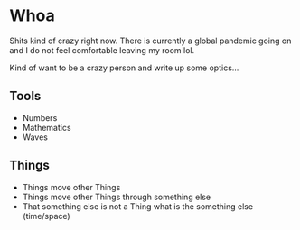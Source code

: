 # Whoa

Shits kind of crazy right now. There is currently a global pandemic going on and I do not feel comfortable leaving my room lol.

Kind of want to be a crazy person and write up some optics...

## Tools 
- Numbers 
- Mathematics 
- Waves 

## Things
- Things move other Things 
- Things move other Things through something else
- That something else is not a Thing 
what is the something else (time/space)